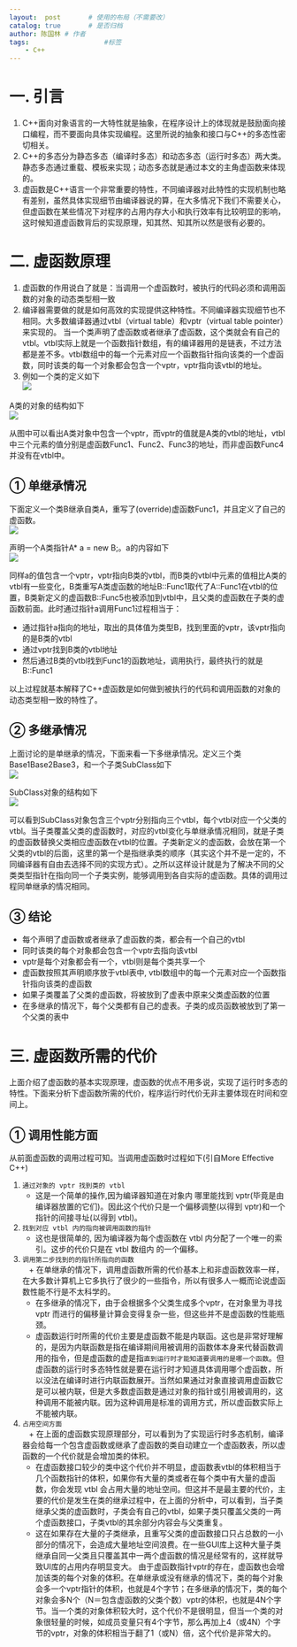 ```yaml
---
layout:  post   	# 使用的布局（不需要改）
catalog: true 		# 是否归档
author: 陈国林 # 作者
tags:					#标签
    - C++
---
```


# 一. 引言
1. C++面向对象语言的一大特性就是抽象，在程序设计上的体现就是鼓励面向接口编程，而不要面向具体实现编程。这里所说的抽象和接口与C++的多态性密切相关。
2. C++的多态分为静态多态（编译时多态）和动态多态（运行时多态）两大类。静态多态通过重载、模板来实现；动态多态就是通过本文的主角虚函数来体现的。
3. 虚函数是C++语言一个非常重要的特性，不同编译器对此特性的实现机制也略有差别，虽然具体实现细节由编译器说的算，在大多情况下我们不需要关心，但虚函数在某些情况下对程序的占用内存大小和执行效率有比较明显的影响，这时候知道虚函数背后的实现原理，知其然、知其所以然是很有必要的。

# 二. 虚函数原理
1. 虚函数的作用说白了就是：当调用一个虚函数时，被执行的代码必须和调用函数的对象的动态类型相一致
2. 编译器需要做的就是如何高效的实现提供这种特性。不同编译器实现细节也不相同。大多数编译器通过vtbl（virtual table）和vptr（virtual table pointer）来实现的。 当一个类声明了虚函数或者继承了虚函数，这个类就会有自己的vtbl。vtbl实际上就是一个函数指针数组，有的编译器用的是链表，不过方法都是差不多。vtbl数组中的每一个元素对应一个函数指针指向该类的一个虚函数，同时该类的每一个对象都会包含一个vptr，vptr指向该vtbl的地址。
3. 例如一个类的定义如下  
![](https://github.com/chenguolin/chenguolin.github.io/blob/master/data/image/cpp-virtual-func-define.png?raw=true) 

A类的对象的结构如下  
![](https://github.com/chenguolin/chenguolin.github.io/blob/master/data/image/cpp-virtual-func-object.png?raw=true)

从图中可以看出A类对象中包含一个vptr，而vptr的值就是A类的vtbl的地址，vtbl中三个元素的值分别是虚函数Func1、Func2、Func3的地址，而非虚函数Func4并没有在vtbl中。

## ① 单继承情况
下面定义一个类B继承自类A，重写了(override)虚函数Func1，并且定义了自己的虚函数。  
![](https://github.com/chenguolin/chenguolin.github.io/blob/master/data/image/cpp-virtual-func-inherit-1.png?raw=true)

声明一个A类指针A* a = new B;。a的内容如下   
![](https://github.com/chenguolin/chenguolin.github.io/blob/master/data/image/cpp-virtual-func-inherit-2.png?raw=true)

同样a的值包含一个vptr，vptr指向B类的vtbl，而B类的vtbl中元素的值相比A类的vtbl有一些变化，B类重写A类虚函数的地址B::Func1取代了A::Func1在vtbl的位置，B类新定义的虚函数B::Func5也被添加到vtbl中，且父类的虚函数在子类的虚函数前面。此时通过指针a调用Func1过程相当于：

  * 通过指针a指向的地址，取出的具体值为类型B，找到里面的vptr，该vptr指向的是B类的vtbl
  * 通过vptr找到B类的vtbl地址
  * 然后通过B类的vtbl找到Func1的函数地址，调用执行，最终执行的就是B::Func1

以上过程就基本解释了C++虚函数是如何做到被执行的代码和调用函数的对象的动态类型相一致的特性了。

## ② 多继承情况
上面讨论的是单继承的情况，下面来看一下多继承情况。定义三个类Base1Base2Base3，和一个子类SubClass如下  
![](https://github.com/chenguolin/chenguolin.github.io/blob/master/data/image/cpp-virtual-func-inherit-3.png?raw=true)

SubClass对象的结构如下  
![](https://github.com/chenguolin/chenguolin.github.io/blob/master/data/image/cpp-virtual-func-inherit-4.png?raw=true)

可以看到SubClass对象包含三个vptr分别指向三个vtbl，每个vtbl对应一个父类的vtbl。当子类覆盖父类的虚函数时，对应的vtbl变化与单继承情况相同，就是子类的虚函数替换父类相应虚函数在vtbl的位置。子类新定义的虚函数，会放在第一个父类的vtbl的后面，这里的第一个是指继承类的顺序（其实这个并不是一定的，不同编译器有自由去选择不同的实现方式）。之所以这样设计就是为了解决不同的父类类型指针在指向同一个子类实例，能够调用到各自实际的虚函数。具体的调用过程同单继承的情况相同。

## ③ 结论
  * 每个声明了虚函数或者继承了虚函数的类，都会有一个自己的vtbl
  * 同时该类的每个对象都会包含一个vptr去指向该vtbl
  * vptr是每个对象都会有一个，vtbl则是每个类共享一个
  * 虚函数按照其声明顺序放于vtbl表中, vtbl数组中的每一个元素对应一个函数指针指向该类的虚函数
  * 如果子类覆盖了父类的虚函数，将被放到了虚表中原来父类虚函数的位置
  * 在多继承的情况下，每个父类都有自己的虚表。子类的成员函数被放到了第一个父类的表中

# 三. 虚函数所需的代价
上面介绍了虚函数的基本实现原理，虚函数的优点不用多说，实现了运行时多态的特性。下面来分析下虚函数所需的代价，程序运行时代价无非主要体现在时间和空间上。

## ① 调用性能方面
从前面虚函数的调用过程可知。当调用虚函数时过程如下(引自More Effective C++)

1. `通过对象的 vptr 找到类的 vtbl`   
   + 这是一个简单的操作,因为编译器知道在对象内 哪里能找到 vptr(毕竟是由编译器放置的它们)。因此这个代价只是一个偏移调整(以得到 vptr)和一个指针的间接寻址(以得到 vtbl)。
2. `找到对应 vtbl 内的指向被调用函数的指针`  
   + 这也是很简单的, 因为编译器为每个虚函数在 vtbl 内分配了一个唯一的索引。这步的代价只是在 vtbl 数组内 的一个偏移。
3. `调用第二步找到的的指针所指向的函数`   
   + 在单继承的情况下，调用虚函数所需的代价基本上和非虚函数效率一样，在大多数计算机上它多执行了很少的一些指令，所以有很多人一概而论说虚函数性能不行是不太科学的。
   + 在多继承的情况下，由于会根据多个父类生成多个vptr，在对象里为寻找 vptr 而进行的偏移量计算会变得复杂一些，但这些并不是虚函数的性能瓶颈。 
   + 虚函数运行时所需的代价主要是虚函数不能是内联函。这也是非常好理解的，是因为内联函数是指在编译期间用被调用的函数体本身来代替函数调用的指令，但是虚函数的虚是指`直到运行时才能知道要调用的是哪一个函数`。但虚函数的运行时多态特性就是要在运行时才知道具体调用哪个虚函数，所以没法在编译时进行内联函数展开。当然如果通过对象直接调用虚函数它是可以被内联，但是大多数虚函数是通过对象的指针或引用被调用的，这种调用不能被内联。因为这种调用是标准的调用方式，所以虚函数实际上不能被内联。
4. `占用空间方面`    
   + 在上面的虚函数实现原理部分，可以看到为了实现运行时多态机制，编译器会给每一个包含虚函数或继承了虚函数的类自动建立一个虚函数表，所以虚函数的一个代价就是会增加类的体积。
   + 在虚函数接口较少的类中这个代价并不明显，虚函数表vtbl的体积相当于几个函数指针的体积，如果你有大量的类或者在每个类中有大量的虚函数，你会发现 vtbl 会占用大量的地址空间。但这并不是最主要的代价，主要的代价是发生在类的继承过程中，在上面的分析中，可以看到，当子类继承父类的虚函数时，子类会有自己的vtbl，如果子类只覆盖父类的一两个虚函数接口，子类vtbl的其余部分内容会与父类重复。
   + 这在如果存在大量的子类继承，且重写父类的虚函数接口只占总数的一小部分的情况下，会造成大量地址空间浪费。在一些GUI库上这种大量子类继承自同一父类且只覆盖其中一两个虚函数的情况是经常有的，这样就导致UI库的占用内存明显变大。 由于虚函数指针vptr的存在，虚函数也会增加该类的每个对象的体积。在单继承或没有继承的情况下，类的每个对象会多一个vptr指针的体积，也就是4个字节；在多继承的情况下，类的每个对象会多N个（N＝包含虚函数的父类个数）vptr的体积，也就是4N个字节。当一个类的对象体积较大时，这个代价不是很明显，但当一个类的对象很轻量的时候，如成员变量只有4个字节，那么再加上4（或4N）个字节的vptr，对象的体积相当于翻了1（或N）倍，这个代价是非常大的。
    
    
